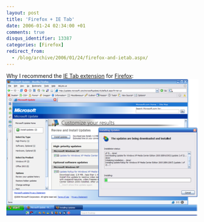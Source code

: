 ```yaml
---
layout: post
title: 'Firefox + IE Tab'
date: 2006-01-24 02:34:00 +01
comments: true
disqus_identifier: 13387
categories: [Firefox]
redirect_from:
  - /blog/archive/2006/01/24/firefox-and-ietab.aspx/
---
```


Why I recommend the [IE Tab extension](http://ietab.mozdev.org/) for [Firefox](http://www.mozilla.com/firefox/):
![Firefox + IE Tab](/files/archive/firefox.png "Firefox + IE Tab")

